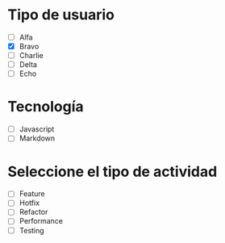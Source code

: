 # Tipo de usuario
- [ ] Alfa
- [x] Bravo 
- [ ] Charlie
- [ ] Delta
- [ ] Echo

# Tecnología
- [ ] Javascript 
- [ ] Markdown

# Seleccione el tipo de actividad
- [ ] Feature
- [ ] Hotfix
- [ ] Refactor
- [ ] Performance
- [ ] Testing
